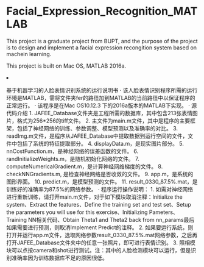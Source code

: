 # Facial_Expression_Recognition_MATLAB

This project is a graduate project from BUPT, and the purpose of the project is to design and implement a facial expression recongition system based on machein learning.

This project is built on Mac OS, MATLAB 2016a.

<li></li>




基于机器学习的人脸表情识别系统的运行说明书
	·	该人脸表情识别程序所需的运行环境是MATLAB，需将文件夹fer的路径加到MATLAB的当前路径中以保证程序的正常运行。
	·	该程序是在Mac OS10.12.3 下的2016a版本的MATLAB下实现。
	·	源代码介绍
	1.	JAFEE_Database文件夹是工程所需的数据库，其中包含213张表情图片，格式为256*256的tiff文件。
	2.	主文件为main.m文件，其中是程序的主要框架，包括了神经网络的训练、参数调整、模型预测以及准确率的对比。
	3.	readImg.m文件，是程序从JAFEE_Database中提取数据到运行空间的文件，文件中包括了系统的特征提取部分。
	4.	displayData.m，是现实图片部分。
	5.	nnCostFunction.m，是神经网络的误差函数的文件。
	6.	randInitializeWeights.m，是随机初始化网络的文件。
	7.	computeNumericalGradient.m，是计算神经网络梯度的文件。
	8.	checkNNGradients.m, 是检查神经网络是否收敛的文件。
	9.	app.m，是系统的图形界面。
	10.	predict.m，是模型预测的文件。
	11.	result_0330_87.5%.mat，是训练好的准确率为87.5%的网络参数。
	·	程序运行操作说明：
	1.	如需对神经网络进行重新训练，请打开main.m文件，对于如下模块取消注释：Initialize the system、Extract the features、Define the training set and test set、Setup the parameters you will use for this exercise、Initializing Pameters、Training NN相关代码、Obtain Theta1 and Theta2 back from nn_params最后如果需要进行预测，则取消Implement Predict的注释。
	2.	如果要运行系统，则打开并运行app.m文件，选取网络参数result_0330_87.5%.mat网络参数，之后再打开JAFEE_Database文件夹中的任意一张照片，即可进行表情识别。
	3.	照相模块可以点按camera和shot进行测试。注：其中的人脸检测模块可以运行，但是识别准确率因为训练数据库不足的原因很低。
